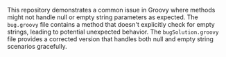 This repository demonstrates a common issue in Groovy where methods might not handle null or empty string parameters as expected.  The `bug.groovy` file contains a method that doesn't explicitly check for empty strings, leading to potential unexpected behavior. The `bugSolution.groovy` file provides a corrected version that handles both null and empty string scenarios gracefully.